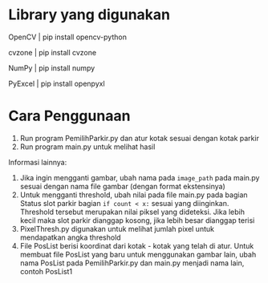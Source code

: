 # Library yang digunakan

OpenCV | pip install opencv-python

cvzone | pip install cvzone

NumPy | pip install numpy

PyExcel | pip install openpyxl

# Cara Penggunaan

1. Run program PemilihParkir.py dan atur kotak sesuai dengan kotak parkir
2. Run program main.py untuk melihat hasil

Informasi lainnya:
1. Jika ingin mengganti gambar, ubah nama pada `image_path` pada main.py sesuai dengan nama file gambar (dengan format ekstensinya)
2. Untuk mengganti threshold, ubah nilai pada file main.py pada bagian Status slot parkir bagian `if count < x:` sesuai yang diinginkan. Threshold tersebut merupakan nilai piksel yang dideteksi. Jika lebih kecil maka slot parkir dianggap kosong, jika lebih besar dianggap terisi
3. PixelThresh.py digunakan untuk melihat jumlah pixel untuk mendapatkan angka threshold
4. File PosList berisi koordinat dari kotak - kotak yang telah di atur. Untuk membuat file PosList yang baru untuk menggunakan gambar lain, ubah nama PosList pada PemilihParkir.py dan main.py menjadi nama lain, contoh PosList1
